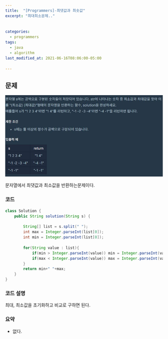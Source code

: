 ```yaml
---
title:  "[Programmers]-최댓값과 최솟값"
excerpt: "최대최소문제.."


categories:
  - programmers
tags:
  - java
  - algorithm
last_modified_at: 2021-06-16T08:06:00-05:00

---
```


## 문제

![카펫](/assets/images/최댓값과최솟값.JPG)


문자열에서 최댓값과 최소값을 반환하는문제이다.


### 코드

```java
class Solution {
    public String solution(String s) {
        
        String[] list = s.split(" ");
        int max = Integer.parseInt(list[0]);
        int min = Integer.parseInt(list[0]);
        
        for(String value : list){
            if(min > Integer.parseInt(value)) min = Integer.parseInt(value);
            if(max < Integer.parseInt(value)) max = Integer.parseInt(value);
        }
        return min+" "+max;
    }
}
```
### 코드 설명

최대, 최소값을 초기화하고 비교로 구하면 된다.

### 요약

- 없다.
